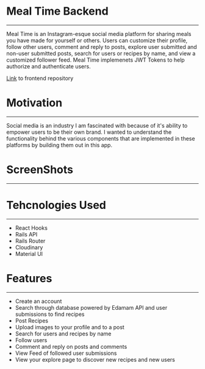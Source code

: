 # Meal Time Backend
---
Meal Time is an Instagram-esque social media platform for sharing meals you have made for yourself or others. Users can customize their profile, follow other users, comment and reply to posts, explore user submitted and non-user submitted posts, search for users or recipes by name, and view a customized follower feed. Meal Time implemenets JWT Tokens to help authorize and authenticate users.

[Link](https://github.com/tklow94/Recipe-frontend) to frontend repository

# Motivation
---
Social media is an industry I am fascinated with because of it's ability to empower users to be their own brand. I wanted to understand the functionality behind the various components that are implemented in these platforms by building them out in this app.

# ScreenShots
---



# Tehcnologies Used
---
- React Hooks
- Rails API
- Rails Router
- Cloudinary
- Material UI

# Features
---
- Create an account 
- Search through database powered by Edamam API and user submissions to find recipes
- Post Recipes
- Upload images to your profile and to a post
- Search for users and recipes by name
- Follow users
- Comment and reply on posts and comments
- View Feed of followed user submissions
- View your explore page to discover new recipes and new users


